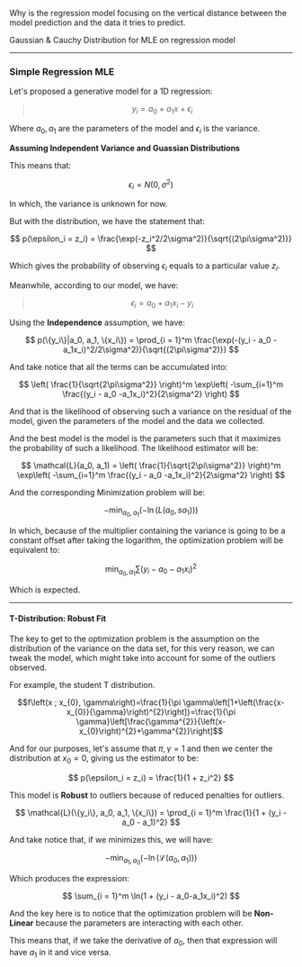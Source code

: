 Why is the regression model focusing on the vertical distance between the model prediction and the data it tries to predict. 

Gaussian & Cauchy Distribution for MLE on regression model

---
### **Simple Regression MLE** 

Let's proposed a generative model for a 1D regression:

> $$y_i = a_0 + a_1x + \epsilon_i$$

Where $a_0, a_1$ are the parameters of the model and $\epsilon_i$ is the variance. 

**Assuming Independent Variance and Guassian Distributions**

This means that: 

$$
\epsilon_i = N(0, \sigma^2)
$$

In which, the variance is unknown for now. 

But with the distribution, we have the statement that: 

$$
p(\epsilon_i = z_i) = \frac{\exp(-z_i^2/2\sigma^2)}{\sqrt{(2\pi\sigma^2)}}
$$

Which gives the probability of observing $\epsilon_i$ equals to a particular value $z_i$. 

Meanwhile, according to our model, we have: 

> $$\epsilon_i  = a_0 + a_1x_i - y_i$$

Using the **Independence** assumption, we have: 

$$
p(\{y_i\}|a_0, a_1, \{x_i\}) = \prod_{i = 1}^m 
\frac{\exp(-(y_i - a_0 -a_1x_i)^2/2\sigma^2)}{\sqrt{(2\pi\sigma^2)}}
$$

And take notice that all the terms can be accumulated into: 

$$
\left(
\frac{1}{\sqrt{2\pi\sigma^2}}
\right)^m
\exp\left(
-\sum_{i=1}^m
	\frac{(y_i - a_0 -a_1x_i)^2}{2\sigma^2}
\right)
$$

And that is the likelihood of observing such a variance on the residual of the model, given the parameters of the model and the data we collected. 

And the best model is the model is the parameters such that it maximizes the probability of such a likelihood. The likelihood estimator will be:

$$
\mathcal{L}(a_0, a_1) =
\left(
\frac{1}{\sqrt{2\pi\sigma^2}}
\right)^m
\exp\left(
-\sum_{i=1}^m
	\frac{(y_i - a_0 -a_1x_i)^2}{2\sigma^2}
\right)
$$

And the corresponding Minimization problem will be: 

$$
-\min_{a_0, a_1}( -\ln(L(a_0, sa_1)))
$$

In which, because of the multiplier containing the variance is going to be a constant offset after taking the logarithm, the optimization problem will be equivalent to: 

$$
\min_{a_0, a_1} \sum (y_i - a_0 - a_1x_i)^2
$$

Which is expected. 

---
#### **T-Distribution: Robust Fit**

The key to get to the optimization problem is the assumption on the distribution of the variance on the data set, for this very reason, we can tweak the model, which might take into account for some of the outliers observed. 

For example, the student T distribution. 

$$f\left(x ; x_{0}, \gamma\right)=\frac{1}{\pi \gamma\left[1+\left(\frac{x-x_{0}}{\gamma}\right)^{2}\right]}=\frac{1}{\pi \gamma}\left[\frac{\gamma^{2}}{\left(x-x_{0}\right)^{2}+\gamma^{2}}\right]$$

And for our purposes, let's assume that $\pi, \gamma = 1$ and then we center the distribution at $x_0 = 0$, giving us the estimator to be: 

$$
p(\epsilon_i = z_i) = \frac{1}{1 + z_i^2}
$$

This model is **Robust** to outliers because of reduced penalties for outliers. 

$$
\mathcal{L}(\{y_i\}, a_0, a_1, \{x_i\}) = 
\prod_{i = 1}^m
\frac{1}{1 + (y_i - a_0 - a_1)^2}
$$

And take notice that, if we minimizes this, we will have: 

$$
-\min_{a_1, a_0}(-\ln(\mathcal{L}(a_0, a_1)))
$$

Which produces the expression: 

$$
\sum_{i = 1}^m \ln(1 + (y_i - a_0-a_1x_i)^2)
$$

And the key here is to notice that the optimization problem will be **Non-Linear** because the parameters are interacting with each other. 

This means that, if we take the derivative of $a_0$, then that expression will have $a_1$ in it and vice versa. 

